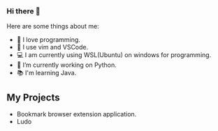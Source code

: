 ### Hi there 👋

<!--
**DjayChoudhary/DjayChoudhary** is a ✨ _special_ ✨ repository because its `README.md` (this file) appears on your GitHub profile.
-->
Here are some things about me:
- 💖 I love programming.
- 📃 I use vim and VSCode.
- 💻 I am currently using WSL(Ubuntu) on windows for programming.
- 🔭 I’m currently working on Python.
- 📚 I'm learning Java.
## My Projects
- Bookmark browser extension application.
- Ludo
<!--
- 🌱 I’m currently learning React, Django.

- 👯 I’m looking to collaborate on 
- 🤔 I’m looking for help with ...
- 💬 Ask me about ...
- 📫 How to reach me: ...
- 😄 Pronouns: ...
- ⚡ Fun fact: ...
-->
